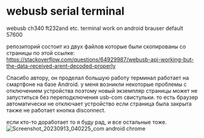 # webusb serial terminal
webusb ch340 ft232and etc. terminal  work on android brauser
default 57600

репозиторий состоит из двух файлов которые были скопированы со страницы по этой ссылке:
https://stackoverflow.com/questions/64929987/webusb-api-working-but-the-data-received-arent-decoded-properly

Спасибо автору, он проделал большую работу терминал работает на смартфоне на базе Android. 
у меня возникли некоторые проблемы с отключением устройства поэтому новый экземпляр страницы может не запуститься без переподключения usb-com свистульки.
то есть браузер автоматически не отключает устройство если страница была закрыта 
также не работает кнопка disconnect.

если кто-то доработает то я буду рад, и все остальные тоже.
![Screenshot_20230913_040225_com android chrome](https://github.com/selevo/WebUsbSerialTerminal/assets/13694921/1d808fe0-d964-4601-b5a4-04428f0c6b25)



